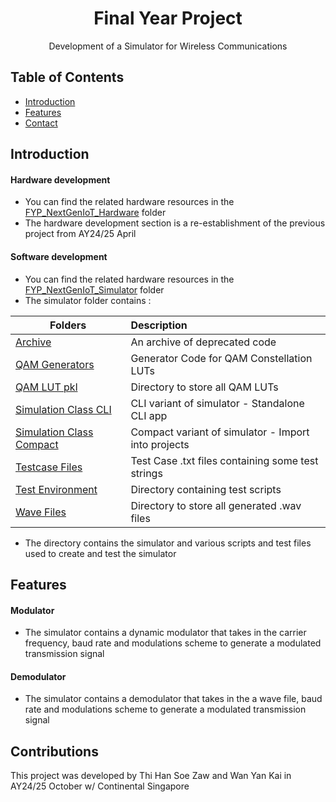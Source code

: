 <h1 align="center">Final Year Project</h1>

<p align="center">Development of a Simulator for Wireless Communications</p>

## Table of Contents

- [Introduction](#introduction)
- [Features](#features)
- [Contact](#contact)

## Introduction

#### Hardware development
- You can find the related hardware resources in the [FYP_NextGenIoT_Hardware](../main/FYP_NextGenIoT_Hardware) folder
- The hardware development section is a re-establishment of the previous project from AY24/25 April

#### Software development
- You can find the related hardware resources in the [FYP_NextGenIoT_Simulator](../main/FYP_NextGenIoT_Simulator) folder
- The simulator folder contains :

| Folders  | Description               |
| ------------- | :--------------------------- |
| [Archive](../main/FYP_NextGenIoT_Simulator/Archive)   | An archive of deprecated code|
| [QAM Generators](../main/FYP_NextGenIoT_Simulator/QAM_Generators) | Generator Code for QAM Constellation LUTs            |
| [QAM LUT pkl](../main/FYP_NextGenIoT_Simulator/QAM_LUT_pkl) | Directory to store all QAM LUTs |
| [Simulation Class CLI](../main/FYP_NextGenIoT_Simulator/Simulator/SimulationClassCLI) | CLI variant of simulator - Standalone CLI app |
| [Simulation Class Compact](../main/FYP_NextGenIoT_Simulator/Simulator/SimulationClassCompact) | Compact variant of simulator - Import into projects |
| [Testcase Files](../main/FYP_NextGenIoT_Simulator/TestcaseFiles) | Test Case .txt files containing some test strings |
| [Test Environment](../main/FYP_NextGenIoT_Simulator/TestEnv)  | Directory containing test scripts |
| [Wave Files](../main/FYP_NextGenIoT_Simulator/WaveFiles) | Directory to store all generated .wav files |

- The directory contains the simulator and various scripts and test files used to create and test the simulator

## Features

#### Modulator
- The simulator contains a dynamic modulator that takes in the carrier frequency, baud rate and modulations scheme to generate a modulated transmission signal

#### Demodulator
- The simulator contains a demodulator that takes in the a wave file, baud rate and modulations scheme to generate a modulated transmission signal

## Contributions

This project was developed by Thi Han Soe Zaw and Wan Yan Kai in AY24/25 October w/ Continental Singapore
